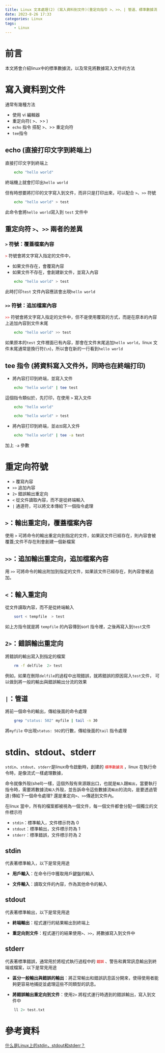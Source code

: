 ```yaml
---
title: Linux 文本處理(2) (寫入資料到文件)(重定向指令 >、>>、| 管道、標準數據流 stdin、stdout、stderr)
date: 2023-8-26 17:33
categories: Linux
tags:
    - Linux
---
```


# 前言

本文將會介紹linux中的標準數據流，以及常見將數據寫入文件的方法

# 寫入資料到文件

通常有幾種方法

* 使用 vi 編輯器
* 重定向符( >、>> )
* `echo` 指令 搭配 >、>> 重定向符
* `tee`指令

## echo (直接打印文字到終端上)

直接打印文字到終端上

```bash
    echo "hello world"
```

終端機上就會打印出`hello world`

但有時想要將打印的文字寫入到文件，而非只是打印出來，可以配合 `>`、`>>` 符號

```bash
    echo "hello world" > test
```
此命令會將`hello world`寫入到 `test` 文件中

## 重定向符 `>`、`>>` 兩者的差異

### `>` 符號：覆蓋檔案內容

**<font color=#EB5757>`>`</font>** 符號會將文字寫入指定的文件中，
* 如果文件存在，會覆寫內容
* 如果文件不存在，會創建新文件，並寫入內容

```bash
    echo "hello world" > test
```

此時打印`test` 文件內容應該會出現`hello world`


### `>>` 符號：追加檔案內容

**<font color=#EB5757>`>>`</font>** 符號會將文字寫入指定的文件中，但不是使用覆寫的方式，而是在原本的內容上追加內容到文件末尾

```bash
    echo "hello world" >> test
```

如果原本的`test` 文件裡面已有內容，那會在文件末尾追加`hello world`，linux 文件末尾通常是換行符(`\n`)，所以會在新的一行看到`hello world`

## tee 指令 (將資料寫入文件外，同時也在終端打印)

* 將內容打印到終端，並寫入文件

```bash
    echo "hello world" | tee test
```

這個指令類似於，先打印，在使用 `>` 寫入文件
```bash
    echo "hello world"

    echo "hello world" > test
```
* 將內容打印到終端，並`追加`寫入文件

```bash
    echo "hello world" | tee -a test
```

加上 `-a` 參數

# 重定向符號

* `>`  覆寫內容
* `>>` 追加內容
* `2>` 錯誤輸出重定向
* `<`  從文件讀取內容，而不是從終端輸入
* `|`  通道符，可以將文本傳給下一個指令處理


## `>`：輸出重定向，覆蓋檔案內容

使用 `>` 可將命令的輸出重定向到指定的文件，如果該文件已經存在，則內容會被覆蓋;文件不存在則會創建一個新檔案

## `>>`：追加輸出重定向，追加檔案內容

用 `>>` 可將命令的輸出附加到指定的文件，如果該文件已經存在，則內容會被追加。

## `<`：輸入重定向

從文件讀取內容，而不是從終端輸入

```bash
    sort < tempfile  > test
```
如上方指令就是將 `tempfile` 的內容傳到sort 指令裡，之後再寫入到`test`文件

## `2>`：錯誤輸出重定向

將錯誤的輸出寫入到指定的檔案

```bash
    rm -f delfile  2> test
```
例如，如果在刪除`delfile`的過程中出現錯誤，就將錯誤的原因寫入`test`文件，
可以做到將一般的輸出與錯誤輸出分流的效果

## `|`：管道

將前一個命令的輸出，傳給後面的命令處理

```bash
    grep "status: 502" myfile | tail -n 30
```
將`myfile` 中出現`status: 502`的行數，傳給後面的`tail` 指令處理


# stdin、stdout、stderr

`stdin`、`stdout`、`stderr`是linux命令啟動時，創建的 **<font color=#EB5757>`標準數據流`</font>** ，linux 在執行命令時，是像流式一樣處理數據，

命令就像外殼(shell)一樣，這個外殼有來源跟出口，也就是`輸入`跟`輸出`，當要執行指令時，需要將數據流`輸入`外殼，並告訴命令這些數據流`輸出`的流向，是要透過管道`|`傳給下一個命令處理? 還是重定向`>`、`>>`傳遞到文件內。

在linux 當中，所有的檔案都被視為一個文件，每一個文件都會分配一個獨立的文件標示符
* `stdin`：標準輸入，文件標示符為 0
* `stdout`：標準輸出，文件標示符為 1
* `stderr`：標準錯誤，文件標示符為 2


## stdin

代表著標準輸入，以下是常見用途

* **用戶輸入**：在命令行中獲取用戶鍵盤的輸入

* **文件輸入**：讀取文件的內容，作為其他命令的輸入


## stdout

代表著標準輸出，以下是常見用途

* **終端輸出**：程式運行的結果輸出到終端上

* **重定向到文件**：程式運行的結果使用`>`、`>>`，將數據寫入到文件中

## stderr

代表著標準錯誤，通常用於將程式執行過程中的 **<font color=#EB5757>`錯誤`</font>** 、警告和異常訊息輸出到終端或檔案，以下是常見用途

* **區分一般輸出與錯誤的輸出**：將正常輸出和錯誤訊息區分開來，使得使用者能夠更容易地捕捉並處理這些不同類型的訊息。

* **將錯誤輸出重定向到文件**：使用`2>` 將程式運行時遇到的錯誤輸出，寫入到文件中

```bash
    ll 2> test.txt
```


# 參考資料

[什么是Linux上的stdin，stdout和stderr？](https://blog.csdn.net/culinxia2707/article/details/108776303)